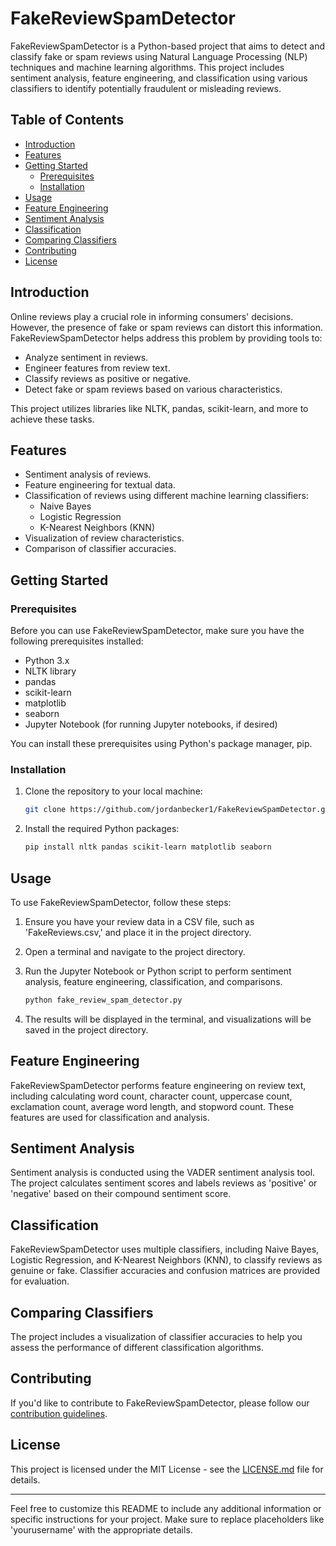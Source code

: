 # FakeReviewSpamDetector

FakeReviewSpamDetector is a Python-based project that aims to detect and classify fake or spam reviews using Natural Language Processing (NLP) techniques and machine learning algorithms. This project includes sentiment analysis, feature engineering, and classification using various classifiers to identify potentially fraudulent or misleading reviews.

## Table of Contents

- [Introduction](#introduction)
- [Features](#features)
- [Getting Started](#getting-started)
  - [Prerequisites](#prerequisites)
  - [Installation](#installation)
- [Usage](#usage)
- [Feature Engineering](#feature-engineering)
- [Sentiment Analysis](#sentiment-analysis)
- [Classification](#classification)
- [Comparing Classifiers](#comparing-classifiers)
- [Contributing](#contributing)
- [License](#license)

## Introduction

Online reviews play a crucial role in informing consumers' decisions. However, the presence of fake or spam reviews can distort this information. FakeReviewSpamDetector helps address this problem by providing tools to:

- Analyze sentiment in reviews.
- Engineer features from review text.
- Classify reviews as positive or negative.
- Detect fake or spam reviews based on various characteristics.

This project utilizes libraries like NLTK, pandas, scikit-learn, and more to achieve these tasks.

## Features

- Sentiment analysis of reviews.
- Feature engineering for textual data.
- Classification of reviews using different machine learning classifiers:
  - Naive Bayes
  - Logistic Regression
  - K-Nearest Neighbors (KNN)
- Visualization of review characteristics.
- Comparison of classifier accuracies.

## Getting Started

### Prerequisites

Before you can use FakeReviewSpamDetector, make sure you have the following prerequisites installed:

- Python 3.x
- NLTK library
- pandas
- scikit-learn
- matplotlib
- seaborn
- Jupyter Notebook (for running Jupyter notebooks, if desired)

You can install these prerequisites using Python's package manager, pip.

### Installation

1. Clone the repository to your local machine:

   ```bash
   git clone https://github.com/jordanbecker1/FakeReviewSpamDetector.git
   ```

2. Install the required Python packages:

   ```bash
   pip install nltk pandas scikit-learn matplotlib seaborn
   ```

## Usage

To use FakeReviewSpamDetector, follow these steps:

1. Ensure you have your review data in a CSV file, such as 'FakeReviews.csv,' and place it in the project directory.

2. Open a terminal and navigate to the project directory.

3. Run the Jupyter Notebook or Python script to perform sentiment analysis, feature engineering, classification, and comparisons.

   ```bash
   python fake_review_spam_detector.py
   ```

4. The results will be displayed in the terminal, and visualizations will be saved in the project directory.

## Feature Engineering

FakeReviewSpamDetector performs feature engineering on review text, including calculating word count, character count, uppercase count, exclamation count, average word length, and stopword count. These features are used for classification and analysis.

## Sentiment Analysis

Sentiment analysis is conducted using the VADER sentiment analysis tool. The project calculates sentiment scores and labels reviews as 'positive' or 'negative' based on their compound sentiment score.

## Classification

FakeReviewSpamDetector uses multiple classifiers, including Naive Bayes, Logistic Regression, and K-Nearest Neighbors (KNN), to classify reviews as genuine or fake. Classifier accuracies and confusion matrices are provided for evaluation.

## Comparing Classifiers

The project includes a visualization of classifier accuracies to help you assess the performance of different classification algorithms.

## Contributing

If you'd like to contribute to FakeReviewSpamDetector, please follow our [contribution guidelines](CONTRIBUTING.md).

## License

This project is licensed under the MIT License - see the [LICENSE.md](LICENSE.md) file for details.

---

Feel free to customize this README to include any additional information or specific instructions for your project. Make sure to replace placeholders like 'yourusername' with the appropriate details.
